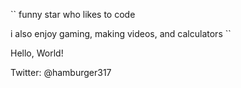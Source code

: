 ``
funny star who likes to code


i also enjoy gaming, making videos, and calculators
``


Hello, World!

Twitter: @hamburger317

<!---
Hamburger317/Hamburger317 is a ✨ special ✨ repository because its `README.md` (this file) appears on your GitHub profile.
You can click the Preview link to take a look at your changes.
--->
